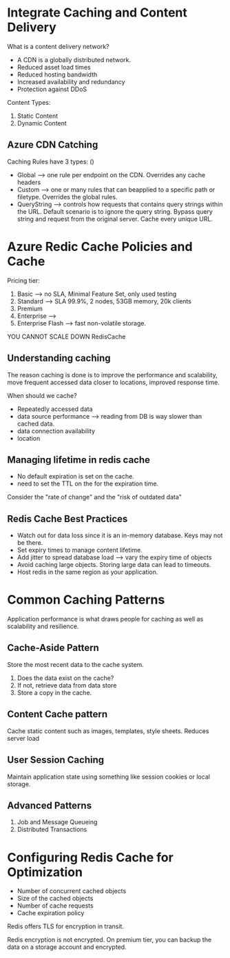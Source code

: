 # Integrate Caching and Content Delivery

What is a content delivery network?

- A CDN is a globally distributed network.
- Reduced asset load times
- Reduced hosting bandwidth
- Increased availability and redundancy
- Protection against DDoS

Content Types:
1. Static Content
2. Dynamic Content

## Azure CDN Catching

Caching Rules have 3 types: ()

- Global --> one rule per endpoint on the CDN. Overrides any cache headers
- Custom --> one or many rules that can beapplied to a specific path or filetype. Overrides the global rules.
- QueryString --> controls how requests that contains query strings within the URL. Default scenario is to ignore the query string. Bypass query string and request from the original server. Cache every unique URL.


# Azure Redic Cache Policies and Cache

Pricing tier:

1. Basic --> no SLA, Minimal Feature Set, only used testing
2. Standard --> SLA 99.9%, 2 nodes, 53GB memory, 20k clients
3. Premium
4. Enterprise --> 
5. Enterprise Flash --> fast non-volatile storage.

YOU CANNOT SCALE DOWN RedisCache

## Understanding caching
The reason caching is done is to improve the performance and scalability, move frequent accessed data closer to locations, improved response time.

When should we cache?
- Repeatedly accessed data
- data source performance --> reading from DB is way slower than cached data.
- data connection availability
- location

## Managing lifetime in redis cache
- No default expiration is set on the cache.
- need to set the TTL on the for the expiration time.

Consider the "rate of change" and the "risk of outdated data"

## Redis Cache Best Practices

- Watch out for data loss since it is an in-memory database. Keys may not be there.
- Set expiry times to manage content lifetime.
- Add jitter to spread database load --> vary the expiry time of objects
- Avoid caching large objects. Storing large data can lead to timeouts.
- Host redis in the same region as your application. 

# Common Caching Patterns

Application performance is what draws people for caching as well as scalability and resilience.

## Cache-Aside Pattern
Store the most recent data to the cache system.
1. Does the data exist on the cache?
2. If not, retrieve data from data store
3. Store a copy in the cache.

## Content Cache pattern
Cache static content such as images, templates, style sheets.
Reduces server load

## User Session Caching
Maintain application state using something like session cookies or local storage.

## Advanced Patterns
1. Job and Message Queueing
2. Distributed Transactions


# Configuring Redis Cache for Optimization
- Number of concurrent cached objects
- Size of the cached objects
- Number of cache requests
- Cache expiration policy 

Redis offers TLS for encryption in transit.

Redis encryption is not encrypted. On premium tier, you can backup the data on a storage account and encrypted.

